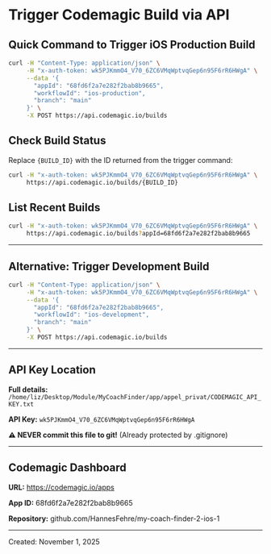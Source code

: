 # Trigger Codemagic Build via API

## Quick Command to Trigger iOS Production Build

```bash
curl -H "Content-Type: application/json" \
     -H "x-auth-token: wk5PJKmmO4_V70_6ZC6VMqWptvqGep6n95F6rR6HWgA" \
     --data '{
       "appId": "68fd6f2a7e282f2bab8b9665",
       "workflowId": "ios-production",
       "branch": "main"
     }' \
     -X POST https://api.codemagic.io/builds
```

## Check Build Status

Replace `{BUILD_ID}` with the ID returned from the trigger command:

```bash
curl -H "x-auth-token: wk5PJKmmO4_V70_6ZC6VMqWptvqGep6n95F6rR6HWgA" \
     https://api.codemagic.io/builds/{BUILD_ID}
```

## List Recent Builds

```bash
curl -H "x-auth-token: wk5PJKmmO4_V70_6ZC6VMqWptvqGep6n95F6rR6HWgA" \
     https://api.codemagic.io/builds?appId=68fd6f2a7e282f2bab8b9665
```

---

## Alternative: Trigger Development Build

```bash
curl -H "Content-Type: application/json" \
     -H "x-auth-token: wk5PJKmmO4_V70_6ZC6VMqWptvqGep6n95F6rR6HWgA" \
     --data '{
       "appId": "68fd6f2a7e282f2bab8b9665",
       "workflowId": "ios-development",
       "branch": "main"
     }' \
     -X POST https://api.codemagic.io/builds
```

---

## API Key Location

**Full details:** `/home/liz/Desktop/Module/MyCoachFinder/app/appel_privat/CODEMAGIC_API_KEY.txt`

**API Key:** `wk5PJKmmO4_V70_6ZC6VMqWptvqGep6n95F6rR6HWgA`

**⚠️ NEVER commit this file to git!** (Already protected by .gitignore)

---

## Codemagic Dashboard

**URL:** https://codemagic.io/apps

**App ID:** 68fd6f2a7e282f2bab8b9665

**Repository:** github.com/HannesFehre/my-coach-finder-2-ios-1

---

Created: November 1, 2025
